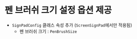 # 펜 브러쉬 크기 설정 옵션 제공

- `SignPadConfig` 클래스 속성 추가 (`ScreenSignPad`에서만 적용됨)
    - 펜 브러쉬 크기 : `PenBrushSize`
